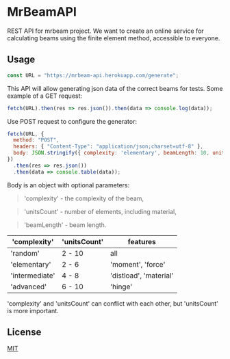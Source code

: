 # MrBeamAPI

REST API for mrbeam project. We want to create an online service for calculating beams using the finite element method, accessible to everyone.

## Usage
```javascript
const URL = "https://mrbeam-api.herokuapp.com/generate";
```
This API will allow generating json data of the correct beams for tests. Some example of a GET request:
```javascript
fetch(URL).then(res => res.json()).then(data => console.log(data));
```

Use POST request to configure the generator:
```javascript
fetch(URL, {
  method: "POST",
  headers: { "Content-Type": "application/json;charset=utf-8" },
  body: JSON.stringify({ complexity: 'elementary', beamLength: 10, unitsCount: 4 })
})
  .then(res => res.json())
  .then(data => console.table(data));
```
Body is an object with optional parameters:
>'complexity' - the complexity of the beam,

>'unitsCount' - number of elements, including material,

>'beamLength' - beam length.

| 'complexity'   | 'unitsCount' | features               |
|----------------|--------------|------------------------|
| 'random'       | 2 - 10       | all                    |
| 'elementary'   | 2 - 6        | 'moment', 'force'      |
| 'intermediate' | 4 - 8        | 'distload', 'material' |
| 'advanced'     | 6 - 10       | 'hinge'                |

'complexity' and 'unitsCount' can conflict with each other, but 'unitsCount' is more important.

## License
[MIT](https://choosealicense.com/licenses/mit/)
